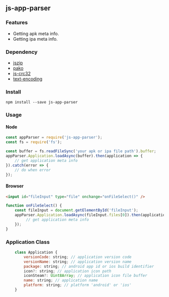 ## js-app-parser

### Features

* Getting apk meta info.
* Getting ipa meta info.


### Dependency

* [jszip](https://stuk.github.io/jszip/)
* [pako](http://nodeca.github.io/pako/)
* [js-crc32](https://github.com/SheetJS/js-crc32)
* [text-encoding](https://github.com/inexorabletash/text-encoding)


### Install

```npm
npm install --save js-app-parser
```

### Usage

#### Node

```js
const appParser = require('js-app-parser');
const fs = require('fs');

const buffer = fs.readFileSync('your apk or ipa file path').buffer;
appParser.Application.loadAsync(buffer).then(application => {
    // get application meta info
}).catch(error => {
    // do when error
});
```

#### Browser

```html
<input id="fileInput" type="file" onchange="onFileSelect()" />
```

```js
function onFileSelect() {
    const fileInput = document.getElementById('fileInput');
    appParser.Application.loadAsync(fileInput.files[0]).then(application => {
         // get application meta info
    });
}
```

### Application Class

```js
    class Application {
        versionCode: string; // application version code
        versionName: string; // application version name
        package: string; // android app id or ios build identifier
        icon?: string; // application icon path
        iconSteam?: Uint8Array; // application icon file buffer
        name: string; // application name
        platform: string; // platform 'android' or 'ios'
    }
```
